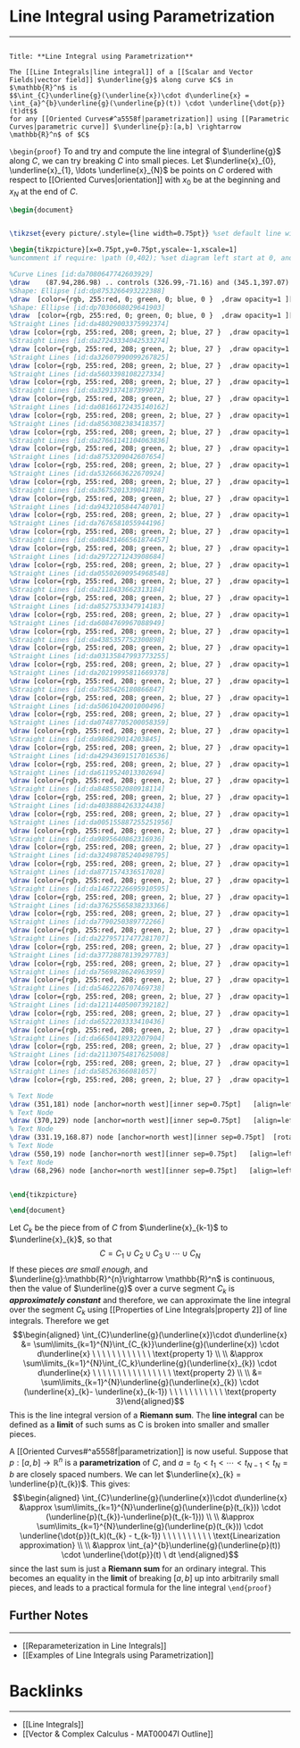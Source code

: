 # Line Integral using Parametrization
---

```ad-Theorem

Title: **Line Integral using Parametrization**

The [[Line Integrals|line integral]] of a [[Scalar and Vector Fields|vector field]] $\underline{g}$ along curve $C$ in $\mathbb{R}^n$ is
$$\int_{C}\underline{g}(\underline{x})\cdot d\underline{x} = \int_{a}^{b}\underline{g}(\underline{p}(t)) \cdot \underline{\dot{p}}(t)dt$$
for any [[Oriented Curves#^a5558f|parametrization]] using [[Parametric Curves|parametric curve]] $\underline{p}:[a,b] \rightarrow  \mathbb{R}^n$ of $C$
```

`\begin{proof}`
To and try and compute the line integral of $\underline{g}$ along $C$, we can try breaking $C$ into small pieces.
Let $\underline{x}_{0}, \underline{x}_{1}, \ldots \underline{x}_{N}$ be points on $C$ ordered with respect to [[Oriented Curves|orientation]] with $x_{0}$ be at the beginning and $x_{N}$ at the end of $C$.  
```tikz
\begin{document}


\tikzset{every picture/.style={line width=0.75pt}} %set default line width to 0.75pt        

\begin{tikzpicture}[x=0.75pt,y=0.75pt,yscale=-1,xscale=1]
%uncomment if require: \path (0,402); %set diagram left start at 0, and has height of 402

%Curve Lines [id:da7080647742603929] 
\draw    (87.94,286.98) .. controls (326.99,-71.16) and (345.1,397.07) .. (537.06,25.67) ;
%Shape: Ellipse [id:dp8753266493222388] 
\draw  [color={rgb, 255:red, 0; green, 0; blue, 0 }  ,draw opacity=1 ][fill={rgb, 255:red, 0; green, 0; blue, 0 }  ,fill opacity=1 ] (83.05,286.98) .. controls (83.05,284.01) and (85.24,281.61) .. (87.94,281.61) .. controls (90.64,281.61) and (92.83,284.01) .. (92.83,286.98) .. controls (92.83,289.94) and (90.64,292.35) .. (87.94,292.35) .. controls (85.24,292.35) and (83.05,289.94) .. (83.05,286.98) -- cycle ;
%Shape: Ellipse [id:dp7030608029641903] 
\draw  [color={rgb, 255:red, 0; green, 0; blue, 0 }  ,draw opacity=1 ][fill={rgb, 255:red, 0; green, 0; blue, 0 }  ,fill opacity=1 ] (532.17,25.67) .. controls (532.17,22.71) and (534.36,20.3) .. (537.06,20.3) .. controls (539.76,20.3) and (541.95,22.71) .. (541.95,25.67) .. controls (541.95,28.64) and (539.76,31.04) .. (537.06,31.04) .. controls (534.36,31.04) and (532.17,28.64) .. (532.17,25.67) -- cycle ;
%Straight Lines [id:da48029003375992374] 
\draw [color={rgb, 255:red, 208; green, 2; blue, 27 }  ,draw opacity=1 ]   (188.15,151.77) -- (203.84,174.32) ;
%Straight Lines [id:da27243334042533274] 
\draw [color={rgb, 255:red, 208; green, 2; blue, 27 }  ,draw opacity=1 ]   (176.07,161.06) -- (191.77,183.61) ;
%Straight Lines [id:da32607990099267825] 
\draw [color={rgb, 255:red, 208; green, 2; blue, 27 }  ,draw opacity=1 ]   (83.11,263.19) -- (108.46,281.76) ;
%Straight Lines [id:da5603398108227334] 
\draw [color={rgb, 255:red, 208; green, 2; blue, 27 }  ,draw opacity=1 ]   (91.56,249.93) -- (115.71,269.82) ;
%Straight Lines [id:da3291374187399072] 
\draw [color={rgb, 255:red, 208; green, 2; blue, 27 }  ,draw opacity=1 ]   (162.79,169.01) -- (179.7,192.89) ;
%Straight Lines [id:da08166172435140162] 
\draw [color={rgb, 255:red, 208; green, 2; blue, 27 }  ,draw opacity=1 ]   (154.34,179.63) -- (172.45,203.5) ;
%Straight Lines [id:da8563082383418357] 
\draw [color={rgb, 255:red, 208; green, 2; blue, 27 }  ,draw opacity=1 ]   (100.01,240.64) -- (125.37,260.54) ;
%Straight Lines [id:da27661141104063836] 
\draw [color={rgb, 255:red, 208; green, 2; blue, 27 }  ,draw opacity=1 ]   (202.64,143.81) -- (215.92,166.27) ;
%Straight Lines [id:da8753209042607654] 
\draw [color={rgb, 255:red, 208; green, 2; blue, 27 }  ,draw opacity=1 ]   (217.12,138.51) -- (227.99,162.29) ;
%Straight Lines [id:da5326663622670924] 
\draw [color={rgb, 255:red, 208; green, 2; blue, 27 }  ,draw opacity=1 ]   (498.43,56.27) -- (523.78,74.84) ;
%Straight Lines [id:da3675201339041788] 
\draw [color={rgb, 255:red, 208; green, 2; blue, 27 }  ,draw opacity=1 ]   (256.96,122.5) -- (258.17,154.34) ;
%Straight Lines [id:da9432105844740701] 
\draw [color={rgb, 255:red, 208; green, 2; blue, 27 }  ,draw opacity=1 ]   (227.99,130.46) -- (237.65,159.64) ;
%Straight Lines [id:da7676581055944196] 
\draw [color={rgb, 255:red, 208; green, 2; blue, 27 }  ,draw opacity=1 ]   (267.83,125.24) -- (267.83,153.01) ;
%Straight Lines [id:da08431466561874457] 
\draw [color={rgb, 255:red, 208; green, 2; blue, 27 }  ,draw opacity=1 ]   (491.19,65.55) -- (516.54,84.12) ;
%Straight Lines [id:da2972271243908684] 
\draw [color={rgb, 255:red, 208; green, 2; blue, 27 }  ,draw opacity=1 ]   (242.48,127.81) -- (248.51,156.99) ;
%Straight Lines [id:da05502690954968548] 
\draw [color={rgb, 255:red, 208; green, 2; blue, 27 }  ,draw opacity=1 ]   (104.84,228.7) -- (130.2,249.93) ;
%Straight Lines [id:da2118433662313184] 
\draw [color={rgb, 255:red, 208; green, 2; blue, 27 }  ,draw opacity=1 ]   (113.29,218.09) -- (137.44,240.64) ;
%Straight Lines [id:da8527533347914183] 
\draw [color={rgb, 255:red, 208; green, 2; blue, 27 }  ,draw opacity=1 ]   (120.54,206.15) -- (144.68,228.7) ;
%Straight Lines [id:da6084769967088949] 
\draw [color={rgb, 255:red, 208; green, 2; blue, 27 }  ,draw opacity=1 ]   (132.61,194.22) -- (154.34,218.09) ;
%Straight Lines [id:da4385357752300898] 
\draw [color={rgb, 255:red, 208; green, 2; blue, 27 }  ,draw opacity=1 ]   (143.48,186.26) -- (162.79,208.81) ;
%Straight Lines [id:da03135847993773255] 
\draw [color={rgb, 255:red, 208; green, 2; blue, 27 }  ,draw opacity=1 ]   (447.72,123.92) -- (473.08,145.05) ;
%Straight Lines [id:da20219995811669378] 
\draw [color={rgb, 255:red, 208; green, 2; blue, 27 }  ,draw opacity=1 ]   (433.23,142.49) -- (456.17,166.27) ;
%Straight Lines [id:da7585426180866847] 
\draw [color={rgb, 255:red, 208; green, 2; blue, 27 }  ,draw opacity=1 ]   (440.48,133.2) -- (464.62,158.31) ;
%Straight Lines [id:da5061042001000496] 
\draw [color={rgb, 255:red, 208; green, 2; blue, 27 }  ,draw opacity=1 ]   (457.38,113.22) -- (483.94,134.44) ;
%Straight Lines [id:da07487705200058359] 
\draw [color={rgb, 255:red, 208; green, 2; blue, 27 }  ,draw opacity=1 ]   (407.88,159.73) -- (409.09,192.8) ;
%Straight Lines [id:da986829014203845] 
\draw [color={rgb, 255:red, 208; green, 2; blue, 27 }  ,draw opacity=1 ]   (352.34,151.68) -- (340.27,182.19) ;
%Straight Lines [id:da42943691517016536] 
\draw [color={rgb, 255:red, 208; green, 2; blue, 27 }  ,draw opacity=1 ]   (395.81,160.97) -- (395.81,192.8) ;
%Straight Lines [id:da6119524013302694] 
\draw [color={rgb, 255:red, 208; green, 2; blue, 27 }  ,draw opacity=1 ]   (340.27,143.72) -- (328.2,175.65) ;
%Straight Lines [id:da8485502080918114] 
\draw [color={rgb, 255:red, 208; green, 2; blue, 27 }  ,draw opacity=1 ]   (326.99,138.42) -- (316.12,170.25) ;
%Straight Lines [id:da4038884263324438] 
\draw [color={rgb, 255:red, 208; green, 2; blue, 27 }  ,draw opacity=1 ]   (313.71,134.44) -- (305.26,163.62) ;
%Straight Lines [id:da005155887255251956] 
\draw [color={rgb, 255:red, 208; green, 2; blue, 27 }  ,draw opacity=1 ]   (302.84,129.13) -- (295.6,160.97) ;
%Straight Lines [id:da9895640862316936] 
\draw [color={rgb, 255:red, 208; green, 2; blue, 27 }  ,draw opacity=1 ]   (291.98,121.17) -- (287.15,159.64) ;
%Straight Lines [id:da32498785240498795] 
\draw [color={rgb, 255:red, 208; green, 2; blue, 27 }  ,draw opacity=1 ]   (464.62,104.02) -- (489.98,122.59) ;
%Straight Lines [id:da8771574336517028] 
\draw [color={rgb, 255:red, 208; green, 2; blue, 27 }  ,draw opacity=1 ]   (278.7,122.5) -- (277.49,156.99) ;
%Straight Lines [id:da14672226695910595] 
\draw [color={rgb, 255:red, 208; green, 2; blue, 27 }  ,draw opacity=1 ]   (473.08,96.06) -- (498.43,114.63) ;
%Straight Lines [id:da37625565838233366] 
\draw [color={rgb, 255:red, 208; green, 2; blue, 27 }  ,draw opacity=1 ]   (480.32,86.78) -- (505.67,105.35) ;
%Straight Lines [id:da7790250389772266] 
\draw [color={rgb, 255:red, 208; green, 2; blue, 27 }  ,draw opacity=1 ]   (485.15,76.16) -- (510.5,94.73) ;
%Straight Lines [id:da22795717477281707] 
\draw [color={rgb, 255:red, 208; green, 2; blue, 27 }  ,draw opacity=1 ]   (517.75,25.76) -- (543.1,44.33) ;
%Straight Lines [id:da37728878139297783] 
\draw [color={rgb, 255:red, 208; green, 2; blue, 27 }  ,draw opacity=1 ]   (504.47,45.66) -- (529.82,64.23) ;
%Straight Lines [id:da7569828624963959] 
\draw [color={rgb, 255:red, 208; green, 2; blue, 27 }  ,draw opacity=1 ]   (510.5,35.05) -- (535.86,53.62) ;
%Straight Lines [id:da5462226707469738] 
\draw [color={rgb, 255:red, 208; green, 2; blue, 27 }  ,draw opacity=1 ]   (366.83,155.66) -- (354.76,190.15) ;
%Straight Lines [id:da12114405007392182] 
\draw [color={rgb, 255:red, 208; green, 2; blue, 27 }  ,draw opacity=1 ]   (388.56,156.99) -- (386.15,195.45) ;
%Straight Lines [id:da6522203333410436] 
\draw [color={rgb, 255:red, 208; green, 2; blue, 27 }  ,draw opacity=1 ]   (378.9,155.66) -- (372.87,194.13) ;
%Straight Lines [id:da6650418932207904] 
\draw [color={rgb, 255:red, 208; green, 2; blue, 27 }  ,draw opacity=1 ]   (421.16,154.42) -- (436.86,186.17) ;
%Straight Lines [id:da21130754817625008] 
\draw [color={rgb, 255:red, 208; green, 2; blue, 27 }  ,draw opacity=1 ]   (415.12,157.08) -- (421.16,192.8) ;
%Straight Lines [id:da58526366081057] 
\draw [color={rgb, 255:red, 208; green, 2; blue, 27 }  ,draw opacity=1 ]   (427.2,149.03) -- (450.14,176.88) ;

% Text Node
\draw (351,181) node [anchor=north west][inner sep=0.75pt]   [align=left] {$\displaystyle \underline{x}_{k}$};
% Text Node
\draw (370,129) node [anchor=north west][inner sep=0.75pt]   [align=left] {$\displaystyle \underline{x}_{k+1}$};
% Text Node
\draw (331.19,168.87) node [anchor=north west][inner sep=0.75pt]  [rotate=-32.94] [align=left] {$\displaystyle \underline{x}_{k-1}$};
% Text Node
\draw (550,19) node [anchor=north west][inner sep=0.75pt]   [align=left] {$\displaystyle \underline{x}_{N}$};
% Text Node
\draw (68,296) node [anchor=north west][inner sep=0.75pt]   [align=left] {$\displaystyle \underline{x}_{0}$};


\end{tikzpicture}

\end{document}
```
Let $C_k$ be the piece from of $C$ from $\underline{x}_{k-1}$ to $\underline{x}_{k}$, so that
$$C = C_{1} \cup C_{2}\cup C_{3} \cup\cdots \cup C_{N}$$
If these pieces *are small enough*, and $\underline{g}:\mathbb{R}^{n}\rightarrow \mathbb{R}^n$ is continuous, then the value of $\underline{g}$
over a curve segment $C_{k}$ is ***approximately constant*** and therefore, we can approximate the line integral over the segment $C_{k}$ using [[Properties of Line Integrals|property 2]] of line integrals. Therefore we get
$$\begin{aligned} \int_{C}\underline{g}(\underline{x})\cdot d\underline{x} &= \sum\limits_{k=1}^{N}\int_{C_{k}}\underline{g}(\underline{x}) \cdot d\underline{x} \ \ \ \ \ \ \ \ \ \ \ \ \text{property 1} \\ \\
&\approx \sum\limits_{k=1}^{N}\int_{C_k}\underline{g}(\underline{x}_{k}) \cdot d\underline{x}  \ \ \ \ \ \ \  \ \ \ \ \ \ \ \ \   \text{property 2} \\ \\
&= \sum\limits_{k=1}^{N}\underline{g}(\underline{x}_{k}) \cdot (\underline{x}_{k}- \underline{x}_{k-1})  \ \ \ \ \ \ \  \ \ \ \   \text{property 3}\end{aligned}$$
This is the line integral version of a **Riemann sum**. The **line integral** can be defined
as a **limit** of such sums as C is broken into smaller and smaller pieces.

A [[Oriented Curves#^a5558f|parametrization]] is now useful. Suppose that $p : [a, b] \rightarrow \mathbb{R}^n$ is a **parametrization**
of $C$, and $a = t_{0} < t_{1} < \cdots < t_{N−1} < t_{N} = b$ are closely spaced numbers. We can
let $\underline{x}_{k} = \underline{p}(t_{k})$. This gives:
$$\begin{aligned} \int_{C}\underline{g}(\underline{x})\cdot d\underline{x} &\approx \sum\limits_{k=1}^{N}\underline{g}(\underline{p}(t_{k})) \cdot (\underline{p}(t_{k})-\underline{p}(t_{k-1})) \\ \\
&\approx   \sum\limits_{k=1}^{N}\underline{g}(\underline{p}(t_{k})) \cdot \underline{\dot{p}}(t_k)(t_{k} - t_{k-1}) \ \ \ \ \ \ \ \ \ \ \text{Linearization approximation} \\ \\
&\approx \int_{a}^{b}\underline{g}(\underline{p}(t)) \cdot \underline{\dot{p}}(t) \ dt \end{aligned}$$
since the last sum is just a **Riemann sum** for an ordinary integral.
This becomes an equality in the **limit** of breaking $[a, b]$ up into arbitrarily small
pieces, and leads to a practical formula for the line integral
  `\end{proof}`
## Further Notes
---
-  [[Reparameterization in Line Integrals]]
- [[Examples of Line Integrals using Parametrization]]


# Backlinks
---
- [[Line Integrals]]
- [[Vector & Complex Calculus - MAT00047I Outline]]